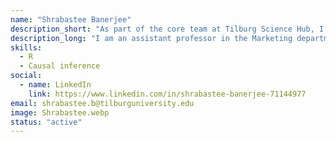 ```yaml
---
name: "Shrabastee Banerjee"
description_short: "As part of the core team at Tilburg Science Hub, I hope to foster better open science practices in the research community!"
description_long: "I am an assistant professor in the Marketing department at Tilburg University. My research involves causal inference in the domain of online platforms (examples include user-generated content such as reviews/ratings, non-focal prices advertised by a platform on their product page, and recommender systems). The primary methodologies I use are field experiments/quasi experiments and applied machine learning. My involvement with Tilburg Science Hub started in 2022. Since then, I have loved working with our RAs to help content creation and dissemination efforts (such as presenting at conferences and cross departmental events). Excited to see us grow!"
skills: 
  - R
  - Causal inference
social:
  - name: LinkedIn
    link: https://www.linkedin.com/in/shrabastee-banerjee-71144977
email: shrabastee.b@tilburguniversity.edu
image: Shrabastee.webp
status: "active"
---
```


